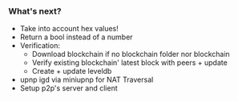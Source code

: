### What's next?
- Take into account hex values!
- Return a bool instead of a number
- Verification:
  + Download blockchain if no blockchain folder nor blockchain
  + Verify existing blockchain' latest block with peers + update
  + Create + update leveldb
- upnp igd via miniupnp for NAT Traversal
- Setup p2p's server and client